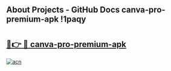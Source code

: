 ## About Projects - GitHub Docs canva-pro-premium-apk !1paqy

# <h2><a href="https://andorid.site?title=canva-pro-premium-apk&ref=13PRO">🔗👉 🔴 canva-pro-premium-apk</a></h2>

[![acn](https://github.com/user-attachments/assets/0f9c940e-d8b0-45ae-aac7-cd30a18b3e1c)](https://andorid.site?title=canva-pro-premium-apk&ref=13PRO)

